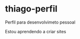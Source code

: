 # thiago-perfil
 Perfil para desenvolvimeto pessoal

Estou aprendendo a criar sites

<a href="" target="_blank">